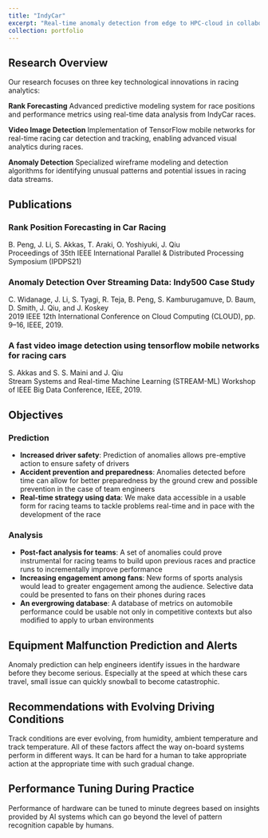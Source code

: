 ```yaml
---
title: "IndyCar"
excerpt: "Real-time anomaly detection from edge to HPC-cloud in collaboration with Indycar and Intel.<br/><img src='/JudyFox/images/indycarimage.png' width='300' height='200'>"
collection: portfolio
---
```

## Research Overview

Our research focuses on three key technological innovations in racing analytics:

**Rank Forecasting**
Advanced predictive modeling system for race positions and performance metrics using real-time data analysis from IndyCar races.

**Video Image Detection**
Implementation of TensorFlow mobile networks for real-time racing car detection and tracking, enabling advanced visual analytics during races.

**Anomaly Detection**
Specialized wireframe modeling and detection algorithms for identifying unusual patterns and potential issues in racing data streams.

## Publications

### Rank Position Forecasting in Car Racing
B. Peng, J. Li, S. Akkas, T. Araki, O. Yoshiyuki, J. Qiu  
Proceedings of 35th IEEE International Parallel & Distributed Processing Symposium (IPDPS21)

### Anomaly Detection Over Streaming Data: Indy500 Case Study
C. Widanage, J. Li, S. Tyagi, R. Teja, B. Peng, S. Kamburugamuve, D. Baum, D. Smith, J. Qiu, and J. Koskey  
2019 IEEE 12th International Conference on Cloud Computing (CLOUD), pp. 9–16, IEEE, 2019.

### A fast video image detection using tensorflow mobile networks for racing cars
S. Akkas and S. S. Maini and J. Qiu  
Stream Systems and Real-time Machine Learning (STREAM-ML) Workshop of IEEE Big Data Conference, IEEE, 2019.

## Objectives

### Prediction
- **Increased driver safety**: Prediction of anomalies allows pre-emptive action to ensure safety of drivers
- **Accident prevention and preparedness**: Anomalies detected before time can allow for better preparedness by the ground crew and possible prevention in the case of team engineers
- **Real-time strategy using data**: We make data accessible in a usable form for racing teams to tackle problems real-time and in pace with the development of the race

### Analysis
- **Post-fact analysis for teams**: A set of anomalies could prove instrumental for racing teams to build upon previous races and practice runs to incrementally improve performance
- **Increasing engagement among fans**: New forms of sports analysis would lead to greater engagement among the audience. Selective data could be presented to fans on their phones during races
- **An evergrowing database**: A database of metrics on automobile performance could be usable not only in competitive contexts but also modified to apply to urban environments

## Equipment Malfunction Prediction and Alerts

Anomaly prediction can help engineers identify issues in the hardware before they become serious. Especially at the speed at which these cars travel, small issue can quickly snowball to become catastrophic.

## Recommendations with Evolving Driving Conditions

Track conditions are ever evolving, from humidity, ambient temperature and track temperature. All of these factors affect the way on-board systems perform in different ways. It can be hard for a human to take appropriate action at the appropriate time with such gradual change.

## Performance Tuning During Practice

Performance of hardware can be tuned to minute degrees based on insights provided by AI systems which can go beyond the level of pattern recognition capable by humans.



